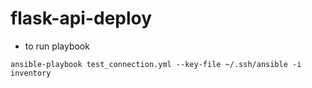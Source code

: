# flask-api-deploy

- to run playbook 
```shell
ansible-playbook test_connection.yml --key-file ~/.ssh/ansible -i inventory
```
